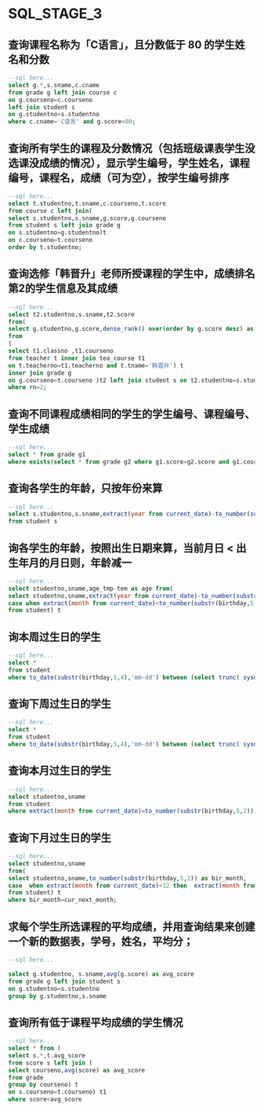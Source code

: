 # SQL_STAGE_3



##  查询课程名称为「C语言」，且分数低于 80 的学生姓名和分数 

```sql
--sql here...
select g.*,s.sname,c.cname
from grade g left join course c
on g.courseno=c.courseno
left join student s 
on g.studentno=s.studentno
where c.cname='C语言' and g.score<80;
```



## 查询所有学生的课程及分数情况（包括班级课表学生没选课没成绩的情况），显示学生编号，学生姓名，课程编号，课程名，成绩（可为空），按学生编号排序

```sql
--sql here...
select t.studentno,t.sname,c.courseno,t.score
from course c left join(
select s.studentno,s.sname,g.score,g.courseno
from student s left join grade g 
on s.studentno=g.studentno)t
on c.courseno=t.courseno
order by t.studentno;

```

## 查询选修「韩晋升」老师所授课程的学生中，成绩排名第2的学生信息及其成绩

```sql
--sql here...
select t2.studentno,s.sname,t2.score
from(
select g.studentno,g.score,dense_rank() over(order by g.score desc) as rn
from 
(
select t1.classno ,t1.courseno
from teacher t inner join tea_course t1
on t.teacherno=t1.teacherno and t.tname='韩晋升') t 
inner join grade g
on g.courseno=t.courseno )t2 left join student s on t2.studentno=s.studentno
where rn=2;

```

## 查询不同课程成绩相同的学生的学生编号、课程编号、学生成绩 

```sql
--sql here...
select * from grade g1
where exists(select * from grade g2 where g1.score=g2.score and g1.courseno <> g2.courseno)
```

## 查询各学生的年龄，只按年份来算 

```sql
--sql here...
select s.studentno,s.sname,extract(year from current_date)-to_number(substr(birthday,1,4)) as age
from student s 
```



## 询各学生的年龄，按照出生日期来算，当前月日 < 出生年月的月日则，年龄减一 

```sql
--sql here...
select studentno,sname,age_tmp-tem as age from(
select studentno,sname,extract(year from current_date)-to_number(substr(birthday,1,4)) as age_tmp,
case when extract(month from current_date)<to_number(substr(birthday,5,2)) and extract(day from current_date)<to_number(substr(birthday,7,2)) then -1 else 0 end as tem
from student) t
```



## 询本周过生日的学生

```sql
--sql here...
select * 
from student
where to_date(substr(birthday,5,4),'mm-dd') between (select trunc( sysdate,'d')+1 from dual) and (select trunc( sysdate,'d')+7 from dual);
```



## 查询下周过生日的学生

```sql
--sql here...
select * 
from student
where to_date(substr(birthday,5,4),'mm-dd') between (select trunc( sysdate+7,'d')+1 from dual) and (select trunc( sysdate+7,'d')+7 from dual);
```



## 查询本月过生日的学生

```sql
--sql here...
select studentno,sname
from student
where extract(month from current_date)=to_number(substr(birthday,5,2));

```



## 查询下月过生日的学生

```sql
--sql here...
select studentno,sname
from(
select studentno,sname,to_number(substr(birthday,5,2)) as bir_month,
case  when extract(month from current_date)<12 then  extract(month from current_date)+1 else 1 end as cur_next_month
from student) t
where bir_month=cur_next_month;

```



## 求每个学生所选课程的平均成绩，并用查询结果来创建一个新的数据表，学号，姓名，平均分；

```sql
--sql here...

select g.studentno, s.sname,avg(g.score) as avg_score
from grade g left join student s
on g.studentno=s.studentno
group by g.studentno,s.sname
```



## 查询所有低于课程平均成绩的学生情况

```sql
--sql here...
select * from (
select s.*,t.avg_score
from score s left join (
select courseno,avg(score) as avg_score
from grade
group by courseno) t
on s.courseno=t.courseno) t1
where score<avg_score
```

